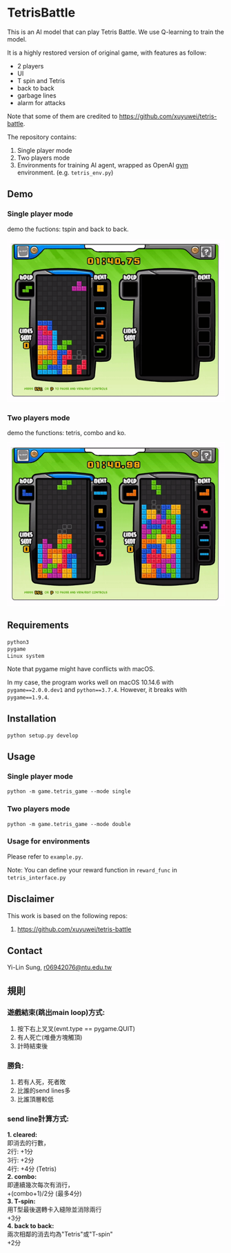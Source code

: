 # **TetrisBattle**

This is an AI model that can play Tetris Battle.
We use Q-learning to train the model.

It is a highly restored version of original game, with features as follow: <br/>
- 2 players <br/>
- UI  <br/>
- T spin and Tetris <br/>
- back to back <br/>
- garbage lines <br/>
- alarm for attacks <br/>

Note that some of them are credited to https://github.com/xuyuwei/tetris-battle.

The repository contains:

1. Single player mode
2. Two players mode
3. Environments for training AI agent, wrapped as OpenAI [gym](https://github.com/openai/gym) environment. (e.g. `tetris_env.py`)

## **Demo**


### Single player mode

demo the fuctions: tspin and back to back.

![single player](imgs/demo_single.gif)

### Two players mode

demo the functions: tetris, combo and ko.

![two player](imgs/demo_double.gif)

## **Requirements**
```
python3 
pygame 
Linux system 
```

Note that pygame might have conflicts with macOS. <br/>

In my case, the program works well on macOS 10.14.6 with `pygame==2.0.0.dev1` and `python==3.7.4`. However, it breaks with `pygame==1.9.4`.

## **Installation**
```
python setup.py develop
```

## **Usage**

### Single player mode

```
python -m game.tetris_game --mode single
```

### Two players mode

```
python -m game.tetris_game --mode double
```

### Usage for environments
Please refer to `example.py`.

Note: You can define your reward function in `reward_func` in `tetris_interface.py`

## **Disclaimer**

This work is based on the following repos: <br/>
1. https://github.com/xuyuwei/tetris-battle

## **Contact**
Yi-Lin Sung, r06942076@ntu.edu.tw

## **規則**
### 遊戲結束(跳出main loop)方式: <br/>
1. 按下右上叉叉(evnt.type == pygame.QUIT)
2. 有人死亡(堆疊方塊觸頂)
3. 計時結束後
### 勝負: <br/>
1. 若有人死，死者敗
2. 比誰的send lines多
3. 比誰頂層較低
### send line計算方式: <br/>
**1. cleared:** <br/>
即消去的行數， <br/>
2行: +1分 <br/>
3行: +2分 <br/>
4行: +4分 (Tetris) <br/>
**2. combo:** <br/>
即連續幾次每次有消行， <br/>
+(combo+1)/2分 (最多4分) <br/>
**3. T-spin:** <br/>
用T型最後選轉卡入縫隙並消除兩行 <br/>
+3分 <br/>
**4. back to back:** <br/>
兩次相鄰的消去均為"Tetris"或"T-spin" <br/>
+2分 <br/>
